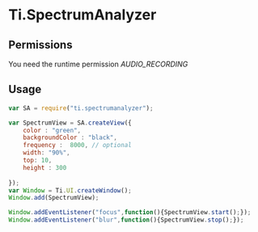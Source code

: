 # Ti.SpectrumAnalyzer

## Permissions

You need the runtime permission _AUDIO_RECORDING_
## Usage

```javascript
var SA = require("ti.spectrumanalyzer");

var SpectrumView = SA.createView({
	color : "green",
	backgroundColor : "black",
	frequency :  8000, // optional
	width: "90%",
	top: 10,
	height : 300
	
});
var Window = Ti.UI.createWindow();
Window.add(SpectrumView);

Window.addEventListener("focus",function(){SpectrumView.start();});
Window.addEventListener("blur",function(){SpectrumView.stop();});


```
